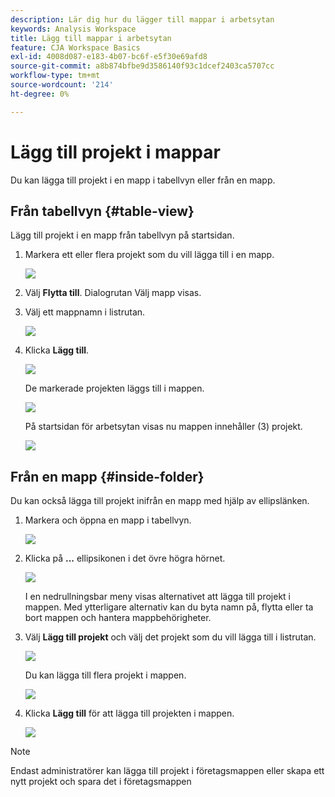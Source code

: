 ```yaml
---
description: Lär dig hur du lägger till mappar i arbetsytan
keywords: Analysis Workspace
title: Lägg till mappar i arbetsytan
feature: CJA Workspace Basics
exl-id: 4008d087-e183-4b07-bc6f-e5f30e69afd8
source-git-commit: a8b874bfbe9d3586140f93c1dcef2403ca5707cc
workflow-type: tm+mt
source-wordcount: '214'
ht-degree: 0%

---
```


# Lägg till projekt i mappar

Du kan lägga till projekt i en mapp i tabellvyn eller från en mapp.

## Från tabellvyn {#table-view}

Lägg till projekt i en mapp från tabellvyn på startsidan.

1. Markera ett eller flera projekt som du vill lägga till i en mapp.

   ![](/help/analysis-workspace/build-workspace-project/assets/move-tv-selected.png)

1. Välj **Flytta till**. Dialogrutan Välj mapp visas.

1. Välj ett mappnamn i listrutan.

   ![](/help/analysis-workspace/build-workspace-project/assets/move-select-folder.png)

1. Klicka **Lägg till**.

   ![](/help/analysis-workspace/build-workspace-project/assets/move-add.png)

   De markerade projekten läggs till i mappen.

   ![](/help/analysis-workspace/build-workspace-project/assets/move-projects-added.png)

   På startsidan för arbetsytan visas nu mappen innehåller (3) projekt.

   ![](/help/analysis-workspace/build-workspace-project/assets/move-folders-updated.png)

## Från en mapp {#inside-folder}

Du kan också lägga till projekt inifrån en mapp med hjälp av ellipslänken.

1. Markera och öppna en mapp i tabellvyn.

   ![](/help/analysis-workspace/build-workspace-project/assets/move-open-folder.png)

1. Klicka på **...** ellipsikonen i det övre högra hörnet.

   ![](/help/analysis-workspace/build-workspace-project/assets/add-projects-elipsis.png)

   I en nedrullningsbar meny visas alternativet att lägga till projekt i mappen. Med ytterligare alternativ kan du byta namn på, flytta eller ta bort mappen och hantera mappbehörigheter.

1. Välj **Lägg till projekt** och välj det projekt som du vill lägga till i listrutan.

   ![](/help/analysis-workspace/build-workspace-project/assets/select-add-projects.png)

   Du kan lägga till flera projekt i mappen.

   ![](/help/analysis-workspace/build-workspace-project/assets/move-add-multiple-projects.png)

1. Klicka **Lägg till** för att lägga till projekten i mappen.

   ![](/help/analysis-workspace/build-workspace-project/assets/move-added-items.png)


>[!NOTE]
>
>Endast administratörer kan lägga till projekt i företagsmappen eller skapa ett nytt projekt och spara det i företagsmappen
